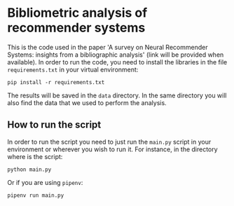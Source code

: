 # Bibliometric analysis of recommender systems
 
This is the code used in the paper 'A survey on Neural Recommender Systems:
insights from a bibliographic analysis' (link will be provided when available). In order 
to run the code, you need to install the libraries in the file `requirements.txt` in 
your virtual environment:

`pip install -r requirements.txt`

The results will be saved in the `data` directory. In the same directory you will also 
find the data that we used to perform the analysis.

## How to run the script

In order to run the script you need to just run the `main.py` script in your environment 
or wherever you wish to run it. For instance, in the directory where is the script:

`python main.py`

Or if you are using `pipenv`:

`pipenv run main.py`
